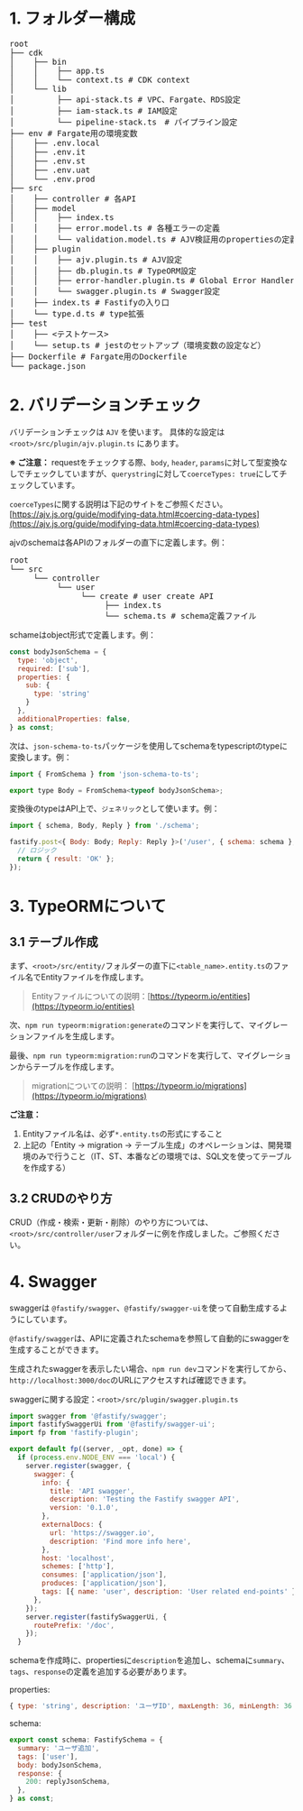 # 1. フォルダー構成

<pre>
root
├── cdk
│    ├── bin
│    │    ├── app.ts
│    │    └── context.ts # CDK context
│    └── lib
│         ├── api-stack.ts # VPC、Fargate、RDS設定
│         ├── iam-stack.ts # IAM設定
│         └── pipeline-stack.ts　# パイプライン設定
├── env # Fargate用の環境変数
│    ├── .env.local
│    ├── .env.it
│    ├── .env.st
│    ├── .env.uat
│    └── .env.prod
├── src
│    ├── controller # 各API
│    ├── model
│    │    ├── index.ts
│    │    ├── error.model.ts # 各種エラーの定義
│    │    └── validation.model.ts # AJV検証用のpropertiesの定義
│    ├── plugin
│    │    ├── ajv.plugin.ts # AJV設定
│    │    ├── db.plugin.ts # TypeORM設定
│    │    ├── error-handler.plugin.ts # Global Error Handler
│    │    └── swagger.plugin.ts # Swagger設定
│    ├── index.ts # Fastifyの入り口
│    └── type.d.ts # type拡張
├── test
│    ├── <テストケース>
│    └── setup.ts # jestのセットアップ（環境変数の設定など）
├── Dockerfile # Fargate用のDockerfile
└── package.json
</pre>

# 2. バリデーションチェック

バリデーションチェックは `AJV` を使います。
具体的な設定は `<root>/src/plugin/ajv.plugin.ts` にあります。

**※ ご注意：**
requestをチェックする際、`body`, `header`, `params`に対して型変換なしでチェックしていますが、`querystring`に対して`coerceTypes: true`にしてチェックしています。

`coerceTypes`に関する説明は下記のサイトをご参照ください。[https://ajv.js.org/guide/modifying-data.html#coercing-data-types](https://ajv.js.org/guide/modifying-data.html#coercing-data-types)

ajvのschemaは各APIのフォルダーの直下に定義します。例：

<pre>
root
└── src
     └── controller
          └── user
               └── create # user create API
                    ├── index.ts
                    └── schema.ts # schema定義ファイル
</pre>

schameはobject形式で定義します。例：

```javascript
const bodyJsonSchema = {
  type: 'object',
  required: ['sub'],
  properties: {
    sub: {
      type: 'string'
    }
  },
  additionalProperties: false,
} as const;
```

次は、`json-schema-to-ts`パッケージを使用してschemaをtypescriptのtypeに変換します。例：

```javascript
import { FromSchema } from 'json-schema-to-ts';

export type Body = FromSchema<typeof bodyJsonSchema>;
```

変換後のtypeはAPI上で、`ジェネリック`として使います。例：

```javascript
import { schema, Body, Reply } from './schema';

fastify.post<{ Body: Body; Reply: Reply }>('/user', { schema: schema }, async (request) => {
  // ロジック
  return { result: 'OK' };
});
```

# 3. TypeORMについて

## 3.1 テーブル作成

まず、`<root>/src/entity/`フォルダーの直下に`<table_name>.entity.ts`のファイル名でEntityファイルを作成します。

> Entityファイルについての説明：[https://typeorm.io/entities](https://typeorm.io/entities)

次、`npm run typeorm:migration:generate`のコマンドを実行して、マイグレーションファイルを生成します。

最後、`npm run typeorm:migration:run`のコマンドを実行して、マイグレーションからテーブルを作成します。

> migrationについての説明： [https://typeorm.io/migrations](https://typeorm.io/migrations)

**ご注意：**

1. Entityファイル名は、必ず`*.entity.ts`の形式にすること
2. 上記の「Entity -> migration -> テーブル生成」のオペレーションは、開発環境のみで行うこと（IT、ST、本番などの環境では、SQL文を使ってテーブルを作成する）

## 3.2 CRUDのやり方

CRUD（作成・検索・更新・削除）のやり方については、`<root>/src/controller/user`フォルダーに例を作成しました。ご参照ください。

# 4. Swagger

swaggerは `@fastify/swagger`、`@fastify/swagger-ui`を使って自動生成するようにしています。

`@fastify/swagger`は、APIに定義されたschemaを参照して自動的にswaggerを生成することができます。

生成されたswaggerを表示したい場合、`npm run dev`コマンドを実行してから、`http://localhost:3000/doc`のURLにアクセスすれば確認できます。

swaggerに関する設定：`<root>/src/plugin/swagger.plugin.ts`

```javascript
import swagger from '@fastify/swagger';
import fastifySwaggerUi from '@fastify/swagger-ui';
import fp from 'fastify-plugin';

export default fp((server, _opt, done) => {
  if (process.env.NODE_ENV === 'local') {
    server.register(swagger, {
      swagger: {
        info: {
          title: 'API swagger',
          description: 'Testing the Fastify swagger API',
          version: '0.1.0',
        },
        externalDocs: {
          url: 'https://swagger.io',
          description: 'Find more info here',
        },
        host: 'localhost',
        schemes: ['http'],
        consumes: ['application/json'],
        produces: ['application/json'],
        tags: [{ name: 'user', description: 'User related end-points' }],
      },
    });
    server.register(fastifySwaggerUi, {
      routePrefix: '/doc',
    });
  }
```

schemaを作成時に、propertiesに`description`を追加し、schemaに`summary`、`tags`、`response`の定義を追加する必要があります。

properties:

```javascript
{ type: 'string', description: 'ユーザID', maxLength: 36, minLength: 36 }
```

schema:

```javascript
export const schema: FastifySchema = {
  summary: 'ユーザ追加',
  tags: ['user'],
  body: bodyJsonSchema,
  response: {
    200: replyJsonSchema,
  },
} as const;
```
